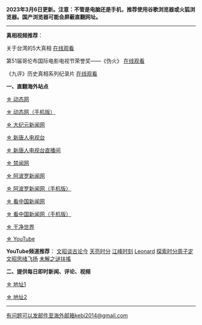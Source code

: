 **2023年3月6日更新。注意：不管是电脑还是手机，推荐使用谷歌浏览器或火狐浏览器。国产浏览器可能会屏蔽直翻网址。**


***

**真相视频推荐**：

关于台湾的5大真相 [在线观看](http://t3.freeku.xyz/60)

第51届哥伦布国际电影电视节荣誉奖——《伪火》  [在线观看](http://t3.freeku.xyz/61)  

《九评》历史真相系列纪录片  [在线观看](http://t3.freeku.xyz/62)

**一、直翻海外站点**

[☆ 动态网](http://t3.freeku.xyz/20)

[☆ 动态网（手机版）](http://t3.freeku.xyz/21)

[☆ 大纪元新闻网](http://t3.freeku.xyz/90)

[☆ 新唐人电视台](http://t3.freeku.xyz/4)

[☆ 新唐人电视台直播间](http://t3.freeku.xyz/44)

[☆ 禁闻网](http://t3.freeku.xyz/3)

[☆ 阿波罗新闻网](http://t3.freeku.xyz/7)

[☆ 阿波罗新闻网（手机版）](http://t3.freeku.xyz/53)

[☆ 看中国新闻网](http://t3.freeku.xyz/26)

[☆ 看中国新闻网（手机版）](http://t3.freeku.xyz/54)

[☆ 干净世界](http://t3.freeku.xyz/1)

[☆ YouTube](http://t1.freeku.xyz/45)

**YouTube频道推荐**： [文昭谈古论今](http://t3.freeku.xyz/46)   [天亮时分](http://t3.freeku.xyz/47)  [江峰时刻](http://t3.freeku.xyz/48)   [Leonard](http://t3.freeku.xyz/49)  [探索时分周子定](http://t3.freeku.xyz/50) [文昭思绪飞扬](http://t3.freeku.xyz/51) [未解之谜扶搖](http://t3.freeku.xyz/52)


**二、提供每日即时新闻、评论、视频**

[☆ 地址1](https://a1.zhujicn2.com/tui590285/www/blob/master/README.md)

[☆ 地址2](https://github.com/tui590285/www/blob/master/README.md)

***


有问题可以发邮件至海外邮箱kebi2014@gmail.com